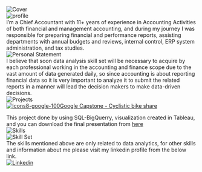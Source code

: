 ![Cover](https://user-images.githubusercontent.com/83392117/179393906-20d203ff-f5b1-4012-b9bb-67080da21a24.jpg)  
![profile ](https://user-images.githubusercontent.com/83392117/179398884-480ca508-996e-45df-a868-c497026f2d4c.png)  
I’m a Chief Accountant with 11+ years of experience in Accounting Activities of both financial and management accounting,  and during my journey I was responsible for preparing financial and performance reports, assisting departments with annual budgets and reviews, internal control, ERP system administration, and tax studies.  
![Personal Statement ](https://user-images.githubusercontent.com/83392117/179398662-9af7bbca-78b3-4dca-977a-1d561f067b9a.png)  
I believe that soon data analysis skill set will be necessary to acquire by each professional working in the accounting and finance scope due to the vast amount of data generated daily, so since accounting is about reporting financial data so it is very important to analyze it to submit the related reports in a manner will lead the decision makers to make data-driven decisions.  
![Projects ](https://user-images.githubusercontent.com/83392117/179399191-cad719f4-b612-483f-bff7-b2a7d1697fd7.png)  
[![icons8-google-100](https://user-images.githubusercontent.com/83392117/179399648-a1861f4e-6447-4322-a86a-ee6bafd53896.png)Google Capstone - Cyclistic bike share](https://khaled-fh.github.io/google_capstone/)

This project done by using SQL-BigQuerry, visualization created in Tableau, and you can download the final presentation from [here](https://downgit.github.io/#/home?url=https://github.com/khaled-FH/google_capstone/blob/main/Cyclistic%20Riders%E2%80%99%20Behavior%20Analysis.pptx)  
![Skills ](https://user-images.githubusercontent.com/83392117/179420839-30aa2951-95db-4138-a2ca-60732b1a2291.png)  
![Skill Set](https://user-images.githubusercontent.com/83392117/179421309-51026c1b-b082-4d1b-84ee-689affdaed2e.png)  
The skills mentioned above are only related to data analytics, for other skills and information about me please visit my linkedin profile from the below link.  
[![Linkedin](https://user-images.githubusercontent.com/83392117/179422097-3d1fdf27-09ab-4190-bc7e-6a72483bda20.png)](https://www.linkedin.com/in/khaled-faisal-cma%C2%AE-200a151b0/)










